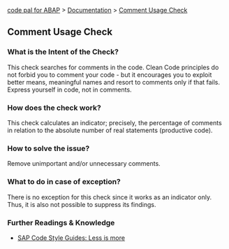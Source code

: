 [code pal for ABAP](../../README.md) > [Documentation](../check_documentation.md) > [Comment Usage Check](comment-usage.md)

## Comment Usage Check

### What is the Intent of the Check?

This check searches for comments in the code. Clean Code principles do not forbid you to comment your code - but it encourages you to exploit better means, meaningful names and resort to comments only if that fails. Express yourself in code, not in comments.

### How does the check work?

This check calculates an indicator; precisely, the percentage of comments in relation to the absolute number of real statements (productive code).

### How to solve the issue?

Remove unimportant and/or unnecessary comments.

### What to do in case of exception?

There is no exception for this check since it works as an indicator only. Thus, it is also not possible to suppress its findings.

### Further Readings & Knowledge

* [SAP Code Style Guides: Less is more](https://github.com/SAP/styleguides/blob/master/clean-abap/CleanABAP.md#express-yourself-in-code-not-in-comments)
